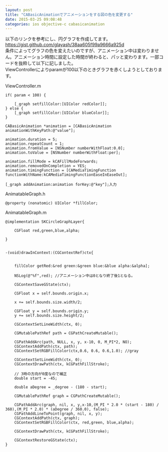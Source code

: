 ```yaml
---
layout: post
title: "CABasicAnimationでアニメーションをする図の色を変更する"
date: 2015-03-25 09:08:48
categories: ios objective-c cabasicanimation
---
```

<p>以下のリンクを参考にし、円グラフを作成してます。<a href="https://gist.github.com/glayash/38aa605f99a9666a925d" rel="nofollow">https://gist.github.com/glayash/38aa605f99a9666a925d</a><br>
条件によってグラフの色を変えたいのですが、アニメーション中は変わりません。アニメーション時間に設定した時間が終わると、パッと変わります。一部コードを抜粋して以下に記しました。<br>
ViewControllerによりparamが100以下のときグラフを赤くしようとしております。</p>

<p>ViewController.m</p>

<pre><code>if( param &lt; 100) {

    [_graph setfillColor:[UIColor redColor]];
} else {
    [_graph setfillColor:[UIColor blueColor]];
}

CABasicAnimation *animation = [CABasicAnimation animationWithKeyPath:@"value"];

animation.duration = 5;
animation.repeatCount = 1;
animation.fromValue = [NSNumber numberWithFloat:0.0];
animation.toValue = [NSNumber numberWithFloat:per];

animation.fillMode = kCAFillModeForwards;
animation.removedOnCompletion = YES;
animation.timingFunction = [CAMediaTimingFunction functionWithName:kCAMediaTimingFunctionEaseInEaseOut];

[_graph addAnimation:animation forKey:@"key"];入力
</code></pre>

<p>AnimatableGraph.h</p>

<pre><code>@property (nonatomic) UIColor *fillColor;
</code></pre>

<p>AnimatableGraph.m</p>

<pre><code>@implementation SKCircleGraphLayer{

    CGFloat red,green,blue,alpha;

}    


-(void)drawInContext:(CGContextRef)ctx{


    fillColor getRed:&amp;red green:&amp;green blue:&amp;blue alpha:&amp;alpha];

    NSLog(@"%f",red); //アニメーション中は0となり終了後1となる。

    CGContextSaveGState(ctx);

    CGFloat x = self.bounds.origin.x;

    x += self.bounds.size.width/2;

    CGFloat y = self.bounds.origin.y;
    y += self.bounds.size.height/2;

    CGContextSetLineWidth(ctx, 0);

    CGMutablePathRef path = CGPathCreateMutable();

    CGPathAddArc(path, NULL, x, y, x-10, 0, M_PI*2, NO);
    CGContextAddPath(ctx, path);
    CGContextSetRGBFillColor(ctx,0.6, 0.6, 0.6,1.0); //gray

    CGContextSetLineWidth(ctx, 0);
    CGContextDrawPath(ctx, kCGPathFillStroke);

    // 3時の方向が0度なので補正
    double start = -45;

    double aDegree = _degree - (180 - start);

    CGMutablePathRef graph = CGPathCreateMutable();

    CGPathAddArc(graph, nil, x, y,x-10,(M_PI * 2.0 * (start - 180) / 360),(M_PI * 2.0) * (aDegree / 360.0), false);
    CGPathAddLineToPoint(graph, nil, x, y);
    CGContextAddPath(ctx, graph);
    CGContextSetRGBFillColor(ctx, red,green, blue,alpha);    

    CGContextDrawPath(ctx, kCGPathFillStroke);

    CGContextRestoreGState(ctx);
}
</code></pre>
